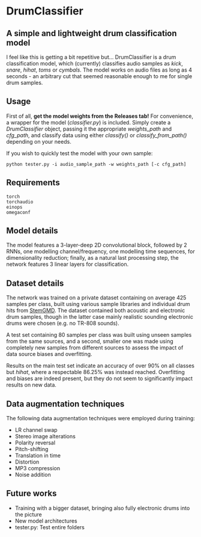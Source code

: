 # DrumClassifier
## A simple and lightweight drum classification model
I feel like this is getting a bit repetitive but... DrumClassifier is a drum classification model, which (currently) classifies audio samples as _kick_, _snare_, _hihat_, _toms_ or _cymbals_. The model works on audio files as long as 4 seconds - an arbitrary cut that seemed reasonable enough to me for single drum samples.

## Usage
First of all, **get the model weights from the Releases tab!**
For convenience, a wrapper for the model (_classifier.py_) is included. Simply create a _DrumClassifier_ object, passing it the appropriate _weights_path_ and _cfg_path_, and classify data using either _classify()_ or _classify_from_path()_ depending on your needs.

If you wish to quickly test the model with your own sample:
```
python tester.py -i audio_sample_path -w weights_path [-c cfg_path]
```

## Requirements
```
torch
torchaudio
einops
omegaconf
```

## Model details
The model features a 3-layer-deep 2D convolutional block, followed by 2 RNNs, one modelling channel/frequency, one modelling time sequences, for dimensionality reduction; finally, as a natural last processing step, the network features 3 linear layers for classification.

## Dataset details
The network was trained on a private dataset containing on average 425 samples per class, built using various sample libraries and individual drum hits from [StemGMD](https://zenodo.org/records/7882857). The dataset contained both acoustic and electronic drum samples, though in the latter case mainly realistic sounding electronic drums were chosen (e.g. no TR-808 sounds).

A test set containing 80 samples per class was built using unseen samples from the same sources, and a second, smaller one was made using completely new samples from different sources to assess the impact of data source biases and overfitting.

Results on the main test set indicate an accuracy of over 90% on all classes but _hihat_, where a respectable 86.25% was instead reached. Overfitting and biases are indeed present, but they do not seem to significantly impact results on new data.

## Data augmentation techniques
The following data augmentation techniques were employed during training:
* LR channel swap
* Stereo image alterations
* Polarity reversal
* Pitch-shifting
* Translation in time
* Distortion
* MP3 compression
* Noise addition

## Future works
* Training with a bigger dataset, bringing also fully electronic drums into the picture
* New model architectures
* tester.py: Test entire folders
